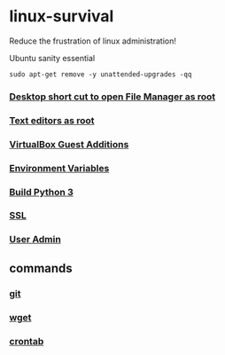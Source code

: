 # linux-survival
Reduce the frustration of linux administration!

Ubuntu sanity essential
```
sudo apt-get remove -y unattended-upgrades -qq
```

### [Desktop short cut to open File Manager as root](FileManagerSudo.md)

### [Text editors as root](TextEditorSudo.md)

### [VirtualBox Guest Additions](VirtualBoxGuestAdditions.md)

### [Environment Variables](EnvironmentVariables.md)

### [Build Python 3](BuildPython3.md)

### [SSL](SSL.md)

### [User Admin](UserAdmin.md)

## commands

### [git](git.md)
### [wget](wget.md)
### [crontab](crontab.md)

